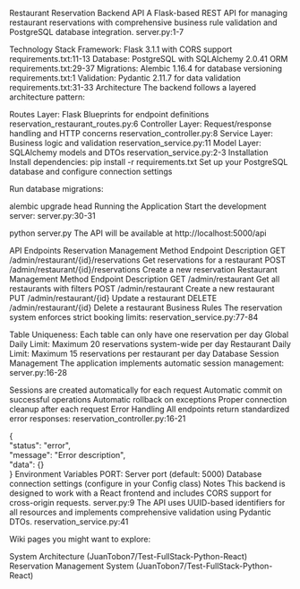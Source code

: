Restaurant Reservation Backend API
A Flask-based REST API for managing restaurant reservations with comprehensive business rule validation and PostgreSQL database integration. server.py:1-7

Technology Stack
Framework: Flask 3.1.1 with CORS support requirements.txt:11-13
Database: PostgreSQL with SQLAlchemy 2.0.41 ORM requirements.txt:29-37
Migrations: Alembic 1.16.4 for database versioning requirements.txt:1
Validation: Pydantic 2.11.7 for data validation requirements.txt:31-33
Architecture
The backend follows a layered architecture pattern:

Routes Layer: Flask Blueprints for endpoint definitions reservation_restaurant_routes.py:6
Controller Layer: Request/response handling and HTTP concerns reservation_controller.py:8
Service Layer: Business logic and validation reservation_service.py:11
Model Layer: SQLAlchemy models and DTOs reservation_service.py:2-3
Installation
Install dependencies:
pip install -r requirements.txt
Set up your PostgreSQL database and configure connection settings

Run database migrations:

alembic upgrade head
Running the Application
Start the development server: server.py:30-31

python server.py
The API will be available at http://localhost:5000/api

API Endpoints
Reservation Management
Method	Endpoint	Description
GET	/admin/restaurant/{id}/reservations	Get reservations for a restaurant
POST	/admin/restaurant/{id}/reservations	Create a new reservation
Restaurant Management
Method	Endpoint	Description
GET	/admin/restaurant	Get all restaurants with filters
POST	/admin/restaurant	Create a new restaurant
PUT	/admin/restaurant/{id}	Update a restaurant
DELETE	/admin/restaurant/{id}	Delete a restaurant
Business Rules
The reservation system enforces strict booking limits: reservation_service.py:77-84

Table Uniqueness: Each table can only have one reservation per day
Global Daily Limit: Maximum 20 reservations system-wide per day
Restaurant Daily Limit: Maximum 15 reservations per restaurant per day
Database Session Management
The application implements automatic session management: server.py:16-28

Sessions are created automatically for each request
Automatic commit on successful operations
Automatic rollback on exceptions
Proper connection cleanup after each request
Error Handling
All endpoints return standardized error responses: reservation_controller.py:16-21

{  
  "status": "error",  
  "message": "Error description",  
  "data": {}  
}
Environment Variables
PORT: Server port (default: 5000)
Database connection settings (configure in your Config class)
Notes
This backend is designed to work with a React frontend and includes CORS support for cross-origin requests. server.py:9 The API uses UUID-based identifiers for all resources and implements comprehensive validation using Pydantic DTOs. reservation_service.py:41

Wiki pages you might want to explore:

System Architecture (JuanTobon7/Test-FullStack-Python-React)
Reservation Management System (JuanTobon7/Test-FullStack-Python-React)

